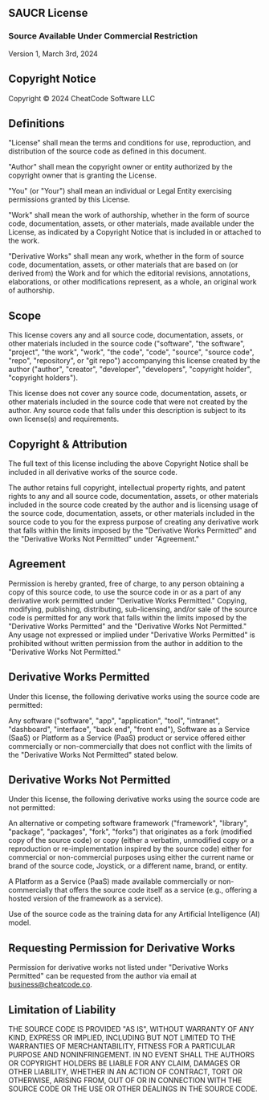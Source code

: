 ## SAUCR License
### Source Available Under Commercial Restriction
Version 1, March 3rd, 2024

## Copyright Notice

Copyright © 2024 CheatCode Software LLC

## Definitions

"License" shall mean the terms and conditions for use, reproduction, and distribution of the source code as defined in this document.

"Author" shall mean the copyright owner or entity authorized by the copyright owner that is granting the License.

"You" (or "Your") shall mean an individual or Legal Entity exercising permissions granted by this License.

"Work" shall mean the work of authorship, whether in the form of source code, documentation, assets, or other materials, made available under the License, as indicated by a Copyright Notice that is included in or attached to the work.

"Derivative Works" shall mean any work, whether in the form of source code, documentation, assets, or other materials that are based on (or derived from) the Work and for which the editorial revisions, annotations, elaborations, or other modifications represent, as a whole, an original work of authorship.

## Scope

This license covers any and all source code, documentation, assets, or other materials included in the source code ("software", "the software", "project", "the work", "work", "the code", "code", "source", "source code", "repo", "repository", or "git repo") accompanying this license created by the author ("author", "creator", "developer", "developers", "copyright holder", "copyright holders").

This license does not cover any source code, documentation, assets, or other materials included in the source code that were not created by the author. Any source code that falls under this description is subject to its own license(s) and requirements.

## Copyright & Attribution

The full text of this license including the above Copyright Notice shall be included in all derivative works of the source code.

The author retains full copyright, intellectual property rights, and patent rights to any and all source code, documentation, assets, or other materials included in the source code created by the author and is licensing usage of the source code, documentation, assets, or other materials included in the source code to you for the express purpose of creating any derivative work that falls within the limits imposed by the "Derivative Works Permitted" and the "Derivative Works Not Permitted" under "Agreement."

## Agreement

Permission is hereby granted, free of charge, to any person obtaining a copy of this source code, to use the source code in or as a part of any derivative work permitted under "Derivative Works Permitted." Copying, modifying, publishing, distributing, sub-licensing, and/or sale of the source code is permitted for any work that falls within the limits imposed by the "Derivative Works Permitted" and the "Derivative Works Not Permitted." Any usage not expressed or implied under "Derivative Works Permitted" is prohibited without written permission from the author in addition to the "Derivative Works Not Permitted."

## Derivative Works Permitted

Under this license, the following derivative works using the source code are permitted:

Any software ("software", "app", "application", "tool", "intranet", "dashboard", "interface", "back end", "front end"), Software as a Service (SaaS) or Platform as a Service (PaaS) product or service offered either commercially or non-commercially that does not conflict with the limits of the "Derivative Works Not Permitted" stated below.

## Derivative Works Not Permitted

Under this license, the following derivative works using the source code are not permitted:

An alternative or competing software framework ("framework", "library", "package", "packages", "fork", "forks") that originates as a fork (modified copy of the source code) or copy (either a verbatim, unmodified copy or a reproduction or re-implementation inspired by the source code) either for commercial or non-commercial purposes using either the current name or brand of the source code, Joystick, or a different name, brand, or entity.

A Platform as a Service (PaaS) made available commercially or non-commercially that offers the source code itself as a service (e.g., offering a hosted version of the framework as a service).

Use of the source code as the training data for any Artificial Intelligence (AI) model.

## Requesting Permission for Derivative Works

Permission for derivative works not listed under "Derivative Works Permitted" can be requested from the author via email at business@cheatcode.co.

## Limitation of Liability

THE SOURCE CODE IS PROVIDED "AS IS", WITHOUT WARRANTY OF ANY KIND, EXPRESS OR IMPLIED, INCLUDING BUT NOT LIMITED TO THE WARRANTIES OF MERCHANTABILITY, FITNESS FOR A PARTICULAR PURPOSE AND NONINFRINGEMENT. IN NO EVENT SHALL THE AUTHORS OR COPYRIGHT HOLDERS BE LIABLE FOR ANY CLAIM, DAMAGES OR OTHER LIABILITY, WHETHER IN AN ACTION OF CONTRACT, TORT OR OTHERWISE, ARISING FROM, OUT OF OR IN CONNECTION WITH THE SOURCE CODE OR THE USE OR OTHER DEALINGS IN THE SOURCE CODE.
